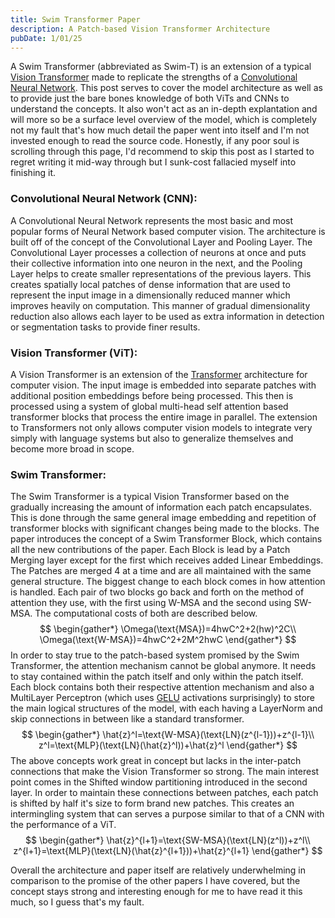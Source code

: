 ```yaml
---
title: Swim Transformer Paper
description: A Patch-based Vision Transformer Architecture
pubDate: 1/01/25
---
```

A Swim Transformer (abbreviated as Swim-T) is an extension of a typical [Vision Transformer](https://arxiv.org/abs/2010.11929) made to replicate the strengths of a [Convolutional Neural Network](https://www.geeksforgeeks.org/introduction-convolution-neural-network/). This post serves to cover the model architecture as well as to provide just the bare bones knowledge of both ViTs and CNNs to understand the concepts. It also won't act as an in-depth explantation and will more so be a surface level overview of the model, which is completely not my fault that's how much detail the paper went into itself and I'm not invested enough to read the source code. Honestly, if any poor soul is scrolling through this page, I'd recommend to skip this post as I started to regret writing it mid-way through but I sunk-cost fallacied myself into finishing it.

### Convolutional Neural Network (CNN):
A Convolutional Neural Network represents the most basic and most popular forms of Neural Network based computer vision. The architecture is built off of the concept of the Convolutional Layer and Pooling Layer. The Convolutional Layer processes a collection of neurons at once and puts their collective information into one neuron in the next, and the Pooling Layer helps to create smaller representations of the previous layers. This creates spatially local patches of dense information that are used to represent the input image in a dimensionally reduced manner which improves heavily on computation. This manner of gradual dimensionality reduction also allows each layer to be used as extra information in detection or segmentation tasks to provide finer results.

### Vision Transformer (ViT):
A Vision Transformer is an extension of the [Transformer](https://arxiv.org/abs/1706.03762) architecture for computer vision. The input image is embedded into separate patches with additional position embeddings before being processed. This then is processed using a system of global multi-head self attention based transformer blocks that process the entire image in parallel. The extension to Transformers not only allows computer vision models to integrate very simply with language systems but also to generalize themselves and become more broad in scope.

### Swim Transformer:
The Swim Transformer is a typical Vision Transformer based on the gradually increasing the amount of information each patch encapsulates. This is done through the same general image embedding and repetition of transformer blocks with significant changes being made to the blocks. The paper introduces the concept of a Swim Transformer Block, which contains all the new contributions of the paper. Each Block is lead by a Patch Merging layer except for the first which receives added Linear Embeddings. The Patches are merged 4 at a time and are all maintained with the same general structure. The biggest change to each block comes in how attention is handled. Each pair of two blocks go back and forth on the method of attention they use, with the first using W-MSA and the second using SW-MSA. The computational costs of both are described below.
$$
\begin{gather*}
\Omega(\text{MSA})=4hwC^2+2(hw)^2C\\
\Omega(\text{W-MSA})=4hwC^2+2M^2hwC
\end{gather*}
$$
In order to stay true to the patch-based system promised by the Swim Transformer, the attention mechanism cannot be global anymore. It needs to stay contained within the patch itself and only within the patch itself. Each block contains both their respective attention mechanism and also a MultiLayer Perceptron (which uses [GELU](https://arxiv.org/abs/1606.08415) activations surprisingly) to store the main logical structures of the model, with each having a LayerNorm and skip connections in between like a standard transformer.
$$
\begin{gather*}
\hat{z}^l=\text{W-MSA}(\text{LN}(z^{l-1}))+z^{l-1}\\
z^l=\text{MLP}(\text{LN}(\hat{z}^l))+\hat{z}^l
\end{gather*}
$$
The above concepts work great in concept but lacks in the inter-patch connections that make the Vision Transformer so strong. The main interest point comes in the Shifted window partitioning introduced in the second layer. In order to maintain these connections between patches, each patch is shifted by half it's size to form brand new patches. This creates an intermingling system that can serves a purpose similar to that of a CNN with the performance of a ViT.
$$
\begin{gather*}
\hat{z}^{l+1}=\text{SW-MSA}(\text{LN}(z^l))+z^l\\
z^{l+1}=\text{MLP}(\text{LN}(\hat{z}^{l+1}))+\hat{z}^{l+1}
\end{gather*}
$$

Overall the architecture and paper itself are relatively underwhelming in comparison to the promise of the other papers I have covered, but the concept stays strong and interesting enough for me to have read it this much, so I guess that's my fault.